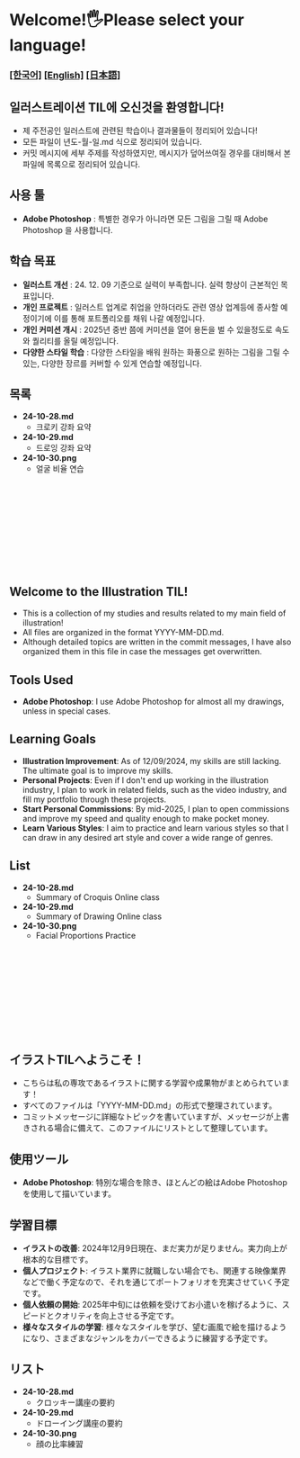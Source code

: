 # Welcome!🖐️Please select your language!
### [[한국어]](#kr) [[English]](#en) [[日本語]](#jp)<br>
## 일러스트레이션 TIL에 오신것을 환영합니다! <a id="kr"></a>
- 제 주전공인 일러스트에 관련된 학습이나 결과물들이 정리되어 있습니다!
- 모든 파일이 년도-월-일.md 식으로 정리되어 있습니다.
- 커밋 메시지에 세부 주제를 작성하였지만, 메시지가 덮어쓰여질 경우를 대비해서 본 파일에 목록으로 정리되어 있습니다.
## 사용 툴
- **Adobe Photoshop** : 특별한 경우가 아니라면 모든 그림을 그릴 때 Adobe Photoshop 을 사용합니다.
## 학습 목표
- **일러스트 개선** : 24. 12. 09 기준으로 실력이 부족합니다. 실력 향상이 근본적인 목표입니다.
- **개인 프로젝트** : 일러스트 업계로 취업을 안하더라도 관련 영상 업계등에 종사할 예정이기에 이를 통해 포트폴리오를 채워 나갈 예정입니다.
- **개인 커미션 개시** : 2025년 중반 쯤에 커미션을 열어 용돈을 벌 수 있을정도로 속도와 퀄리티를 올릴 예정입니다.
- **다양한 스타일 학습** : 다양한 스타일을 배워 원하는 화풍으로 원하는 그림을 그릴 수 있는, 다양한 장르를 커버할 수 있게 연습할 예정입니다.

## 목록

- **24-10-28.md**
    - 크로키 강좌 요약
- **24-10-29.md**
    - 드로잉 강좌 요약
- **24-10-30.png**
    - 얼굴 비율 연습

<br>
<br>
<br>
<br>
<br>
<br>
<br>
<br>
<br>

## Welcome to the Illustration TIL! <a id="en"></a>
- This is a collection of my studies and results related to my main field of illustration!
- All files are organized in the format YYYY-MM-DD.md.
- Although detailed topics are written in the commit messages, I have also organized them in this file in case the messages get overwritten.

## Tools Used
- **Adobe Photoshop**: I use Adobe Photoshop for almost all my drawings, unless in special cases.

## Learning Goals
- **Illustration Improvement**: As of 12/09/2024, my skills are still lacking. The ultimate goal is to improve my skills.
- **Personal Projects**: Even if I don't end up working in the illustration industry, I plan to work in related fields, such as the video industry, and fill my portfolio through these projects.
- **Start Personal Commissions**: By mid-2025, I plan to open commissions and improve my speed and quality enough to make pocket money.
- **Learn Various Styles**: I aim to practice and learn various styles so that I can draw in any desired art style and cover a wide range of genres.

## List

- **24-10-28.md**
    - Summary of Croquis Online class
- **24-10-29.md**
    - Summary of Drawing Online class
- **24-10-30.png**
    - Facial Proportions Practice

<br>
<br>
<br>
<br>
<br>
<br>
<br>
<br>
<br>

## イラストTILへようこそ！ <a id="jp"></a>
- こちらは私の専攻であるイラストに関する学習や成果物がまとめられています！
- すべてのファイルは「YYYY-MM-DD.md」の形式で整理されています。
- コミットメッセージに詳細なトピックを書いていますが、メッセージが上書きされる場合に備えて、このファイルにリストとして整理しています。

## 使用ツール
- **Adobe Photoshop**: 特別な場合を除き、ほとんどの絵はAdobe Photoshopを使用して描いています。

## 学習目標
- **イラストの改善**: 2024年12月9日現在、まだ実力が足りません。実力向上が根本的な目標です。
- **個人プロジェクト**: イラスト業界に就職しない場合でも、関連する映像業界などで働く予定なので、それを通じてポートフォリオを充実させていく予定です。
- **個人依頼の開始**: 2025年中旬には依頼を受けてお小遣いを稼げるように、スピードとクオリティを向上させる予定です。
- **様々なスタイルの学習**: 様々なスタイルを学び、望む画風で絵を描けるようになり、さまざまなジャンルをカバーできるように練習する予定です。

## リスト

- **24-10-28.md**
    - クロッキー講座の要約
- **24-10-29.md**
    - ドローイング講座の要約
- **24-10-30.png**
    - 顔の比率練習
